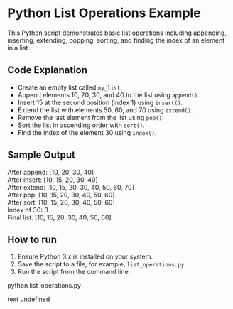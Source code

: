 # Python List Operations Example

This Python script demonstrates basic list operations including appending, inserting, extending, popping, sorting, and finding the index of an element in a list.

## Code Explanation

- Create an empty list called `my_list`.
- Append elements 10, 20, 30, and 40 to the list using `append()`.
- Insert 15 at the second position (index 1) using `insert()`.
- Extend the list with elements 50, 60, and 70 using `extend()`.
- Remove the last element from the list using `pop()`.
- Sort the list in ascending order with `sort()`.
- Find the index of the element 30 using `index()`.

## Sample Output

After append: [10, 20, 30, 40]  
After insert: [10, 15, 20, 30, 40]  
After extend: [10, 15, 20, 30, 40, 50, 60, 70]  
After pop: [10, 15, 20, 30, 40, 50, 60]  
After sort: [10, 15, 20, 30, 40, 50, 60]  
Index of 30: 3  
Final list: [10, 15, 20, 30, 40, 50, 60]

## How to run

1. Ensure Python 3.x is installed on your system.
2. Save the script to a file, for example, `list_operations.py`.
3. Run the script from the command line:

python list_operations.py

text
undefined

